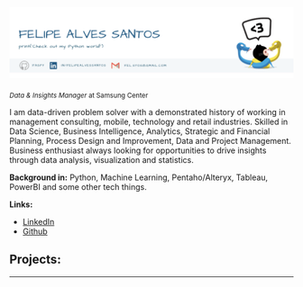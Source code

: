 <p align="center">
  <img src="banner.png" >
</p>

<sub>*Data & Insights Manager* at Samsung Center</sub>

I am data-driven problem solver with a demonstrated history of working in management consulting, mobile, technology and retail industries. Skilled in Data Science, Business Intelligence, Analytics, Strategic and Financial Planning, Process Design and Improvement, Data and Project Management. Business enthusiast always looking for opportunities to drive insights through data analysis, visualization and statistics. 

**Background in:** Python, Machine Learning, Pentaho/Alteryx, Tableau, PowerBI and some other tech things.

**Links:**
* [LinkedIn](https://www.linkedin.com/in/felipealvessantos/)
* [Github](https://github.com/faspy/)


## Projects:
<Under construction>

---

